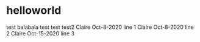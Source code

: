 # helloworld
test
balabala test
test
test2
Claire Oct-8-2020 line 1
Claire Oct-8-2020 line 2
Claire Oct-15-2020 line 3